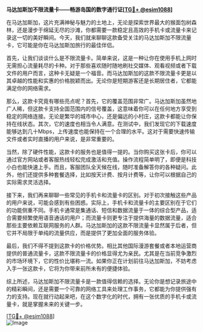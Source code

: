 **马达加斯加不限流量卡——畅游岛国的数字通行证[[TG💪+ @esim1088](https://t.me/s/esim1088)]**

在马达加斯加，这片充满神秘与魅力的土地上，无论是探索世界最大的猴面包树森林，还是漫步于绵延无尽的沙滩，你都需要一款稳定且高效的手机卡或流量卡来记录这一切的美好瞬间。今天，我们就来聊聊这款备受关注的马达加斯加不限流量卡，它可能是你在马达加斯加旅行的最佳伴侣。

首先，让我们谈谈什么是不限流量卡。简单来说，这是一种让你在使用手机上网时无需担心流量耗尽的卡种。对于那些喜欢随时随地刷社交媒体、观看视频或者下载文件的用户而言，这种卡无疑是一个福音。而马达加斯加的这款不限流量卡更是以其卓越的性能和实惠的价格脱颖而出。无论你是短期游客还是长期居住者，它都能满足你的网络需求。

那么，这款卡究竟有哪些亮点呢？首先，它的覆盖范围非常广。马达加斯加虽然地广人稀，但这款卡支持全国范围内的信号覆盖，这意味着你可以在任何地方享受到稳定的网络连接。无论是繁华的城市中心，还是偏远的小村庄，这款卡都能让你保持在线状态。其次，它的速度也相当令人满意。在测试中，我们发现它的下载速度能够达到几十Mbps，上传速度也能保持在一个合理的水平。这对于需要快速传输文件或者实时直播的用户来说，是非常重要的。

当然，除了硬件性能，这款卡的服务也是值得一提的。当你购买这张卡后，你可以通过官方网站或者客服热线轻松完成激活和充值。操作流程简单明了，即便是科技小白也能快速上手。而且，客服团队全天候在线，随时准备解答你的各种疑问。此外，他们还提供多种套餐选择，比如按天计费、按月计费等，让你可以根据自己的实际需求灵活选择。

接下来，我们再来聊聊一些常见的手机卡和流量卡的区别。对于初次接触这些产品的用户来说，可能会感到有些困惑。实际上，手机卡和流量卡的主要区别在于它们的功能侧重不同。手机卡通常是集通话、短信和数据流量于一体的综合型产品，适合需要频繁使用语音通话的用户；而流量卡则更专注于提供海量的数据流量，适合那些主要依赖互联网服务的人群。马达加斯加的这款不限流量卡显然属于后者，但它并不局限于单纯的流量供应，而是提供了更加全面的服务体验。

最后，我们不得不提到这款卡的价格优势。相比其他国际漫游套餐或者本地运营商提供的普通流量卡，这款不限流量卡的价格显得尤为亲民。尤其是在当前竞争激烈的市场环境下，它的性价比堪称一流。如果你正在计划前往马达加斯加，不妨考虑入手一张这款卡，它将为你带来前所未有的便捷体验。

综上所述，马达加斯加不限流量卡是一款值得信赖的选择。无论你是想记录旅途中的精彩瞬间，还是需要一个可靠的网络工具来处理工作事务，它都能为你提供强有力的支持。现在就行动起来吧，在这个数字化的时代，拥有一张优质的手机卡或流量卡，就是掌握未来的关键一步。

[[TG💪+ @esim1088](https://t.me/s/esim1088)]  
![Image](https://i.postimg.cc/4NQfJmqS/Snipaste-2025-05-13-00-14-12.png)